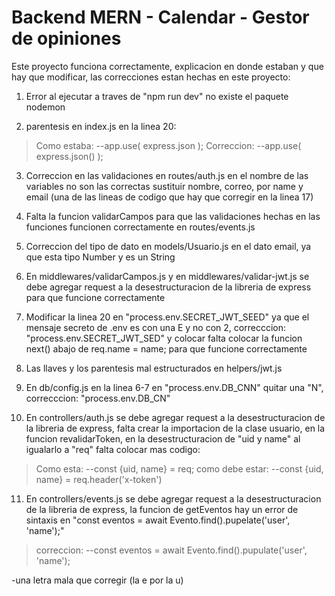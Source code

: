# Backend MERN - Calendar - Gestor de opiniones

Este proyecto funciona correctamente, explicacion en donde estaban y que hay que modificar, las correcciones estan hechas en este proyecto:


1. Error al ejecutar a traves de "npm run dev" no existe el paquete nodemon

2. parentesis en index.js en la linea 20:
>Como estaba:
--app.use( express.json );
>Correccion:
--app.use( express.json() );

3. Correccion en las validaciones en routes/auth.js en el nombre de las variables no son las correctas sustituir nombre, correo, por name y email (una de las lineas de codigo que hay que corregir en la linea 17)


4. Falta la funcion validarCampos para que las validaciones hechas en las funciones funcionen correctamente en routes/events.js

5. Correccion del tipo de dato en models/Usuario.js en el dato email, ya que esta tipo Number y es un String

6. En middlewares/validarCampos.js y en middlewares/validar-jwt.js se debe agregar request a la desestructuracion de la libreria de express para que funcione correctamente

7. Modificar la linea 20 en "process.env.SECRET_JWT_SEED" ya que el mensaje secreto de .env es con una E y no con 2, correcccion: "process.env.SECRET_JWT_SED" y colocar falta colocar la funcion next() abajo de req.name = name; para que funcione correctamente

8. Las llaves y los parentesis mal estructurados en helpers/jwt.js 

9. En db/config.js en la linea 6-7 en "process.env.DB_CNN" quitar una "N", correcccion: "process.env.DB_CN"

10. En controllers/auth.js se debe agregar request a la desestructuracion de la libreria de express, falta crear la importacion de la clase usuario, en la funcion revalidarToken, en la desestructuracion de "uid y name" al igualarlo a "req" falta colocar mas codigo: 
>Como esta:
--const {uid, name} = req;
>como debe estar:
--const {uid, name} = req.header('x-token')

11. En controllers/events.js se debe agregar request a la desestructuracion de la libreria de express, la funcion de getEventos hay un error de sintaxis en "const eventos = await Evento.find().pupelate('user', 'name');"

>correccion:
--const eventos = await Evento.find().pupulate('user', 'name');

-una letra mala que corregir (la e por la u)

